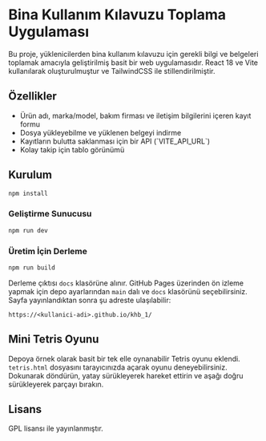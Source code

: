 # Bina Kullanım Kılavuzu Toplama Uygulaması

Bu proje, yüklenicilerden bina kullanım kılavuzu için gerekli bilgi ve belgeleri toplamak amacıyla geliştirilmiş basit bir web uygulamasıdır. React 18 ve Vite kullanılarak oluşturulmuştur ve TailwindCSS ile stillendirilmiştir.

## Özellikler

- Ürün adı, marka/model, bakım firması ve iletişim bilgilerini içeren kayıt formu
- Dosya yükleyebilme ve yüklenen belgeyi indirme
- Kayıtların bulutta saklanması için bir API (\`VITE_API_URL\`)
- Kolay takip için tablo görünümü

## Kurulum

```bash
npm install
```

### Geliştirme Sunucusu

```bash
npm run dev
```

### Üretim İçin Derleme

```bash
npm run build
```

Derleme çıktısı `docs` klasörüne alınır. GitHub Pages üzerinden ön izleme yapmak için depo ayarlarından `main` dalı ve `docs` klasörünü seçebilirsiniz. Sayfa yayınlandıktan sonra şu adreste ulaşılabilir:

```
https://<kullanici-adi>.github.io/khb_1/
```

## Mini Tetris Oyunu

Depoya örnek olarak basit bir tek elle oynanabilir Tetris oyunu eklendi. `tetris.html` dosyasını tarayıcınızda açarak oyunu deneyebilirsiniz. Dokunarak döndürün, yatay sürükleyerek hareket ettirin ve aşağı doğru sürükleyerek parçayı bırakın.

## Lisans

GPL lisansı ile yayınlanmıştır.
